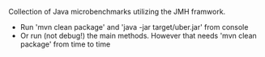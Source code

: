 Collection of Java microbenchmarks utilizing the JMH framwork.

* Run 'mvn clean package' and 'java -jar target/uber.jar' from console  
* Or run (not debug!) the main methods. However that needs 'mvn clean package' from time to time
